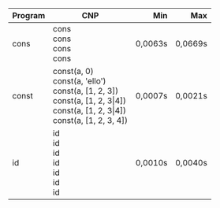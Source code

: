 Program | CNP | Min | Max
--- | --- | ---: | ---:
cons | cons<br/>cons<br/>cons<br/>cons | 0,0063s | 0,0669s
const | const(a, 0)<br/>const(a, 'ello')<br/>const(a, [1, 2, 3])<br/>const(a, [1, 2, 3\|4])<br/>const(a, [1, 2, 3\|4])<br/>const(a, [1, 2, 3, 4]) | 0,0007s | 0,0021s
id | id<br/>id<br/>id<br/>id<br/>id<br/>id<br/>id | 0,0010s | 0,0040s
